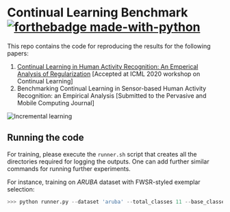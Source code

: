 # Continual Learning Benchmark [![forthebadge made-with-python](http://ForTheBadge.com/images/badges/made-with-python.svg)](https://www.python.org/)

This repo contains the code for reproducing the results for the following papers:

1. [Continual Learning in Human Activity Recognition: An Emperical Analysis of Regularization](https://drive.google.com/file/d/1B-p_xzlA2j56LtzxQyUHA34QwxedJosJ/view) [Accepted at ICML 2020 workshop on Continual Learning]
2. Benchmarking Continual Learning in Sensor-based Human Activity Recognition: an Empirical Analysis [Submitted to the Pervasive and Mobile Computing Journal]

![Incremental learning](https://github.com/srvCodes/continual-learning-benchmark/blob/master/utils/img/incremental_learning.png)


## Running the code

For training, please execute the `runner.sh` script that creates all the directories required for logging the outputs. One can add further similar commands for running further experiments.

For instance, training on *ARUBA* dataset with FWSR-styled exemplar selection:

```python
>>> python runner.py --dataset 'aruba' --total_classes 11 --base_classes 2 --new_classes 2 --epochs 160 --method 'kd_kldiv_wa1' --exemplar 'fwsr' # e.g. for FWSR-styled exemplar selection

```
